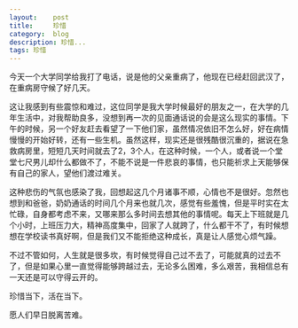 ```yaml
---
layout:    post
title:     珍惜
category:  blog
description: 珍惜...
tags: 珍惜
---
```

今天一个大学同学给我打了电话，说是他的父亲重病了，他现在已经赶回武汉了，在重病房守候了好几天。

这让我感到有些震惊和难过，这位同学是我大学时候最好的朋友之一，在大学的几年生活中，对我帮助良多，没想到再一次的见面通话说的会是这么现实的事情。下午的时候，另一个好友赶去看望了一下他们家，虽然情况依旧不怎么好，好在病情慢慢的开始好转，还有一些生机。虽然这样，现实还是很残酷很沉重的，据说在急救病房里，短短几天时间就去了2，3个人，在这种时候，一个人，或者说一个堂堂七尺男儿却什么都做不了，不能不说是一件悲哀的事情，也只能祈求上天能够保有自己的家人，望他们渡过难关。

这种悲伤的气氛也感染了我，回想起这几个月诸事不顺，心情也不是很好。忽然也想到和爸爸，奶奶通话的时间几个月来也就几次，感觉有些羞愧，但是平时实在太忙碌，自身都考虑不来，又哪来那么多时间去想其他的事情呢。每天上下班就是几个小时，上班压力大，精神高度集中，回家了人就跨了，什么都干不了，有时候想想在学校读书真好啊，但是我们又不能拒绝这种成长，真是让人感觉心烦气躁。

不过不管如何，人生就是很多坎，有时候觉得自己过不去了，可能就真的过去不了，但是如果心里一直觉得能够跨越过去，无论多么困难，多么艰苦，我相信总有一天还是可以守得云开的。

珍惜当下，活在当下。

愿人们早日脱离苦难。